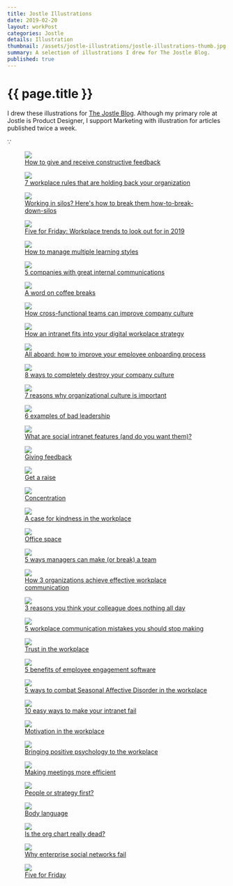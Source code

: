 ```yaml
---
title: Jostle Illustrations
date: 2019-02-20
layout: workPost
categories: Jostle
details: Illustration
thumbnail: /assets/jostle-illustrations/jostle-illustrations-thumb.jpg
summary: A selection of illustrations I drew for The Jostle Blog.
published: true
---
```


<div class="mw-900  bp1-u-textAlign-center  u-mar-auto  u-mar-b05">
    <h1 class="u-noMargin u-mar-b00"><strong>{{ page.title }}</strong></h1>
    <p class="as-h3" style="max-width: 100%;">I drew these illustrations for <a href="https://blog.jostle.me/blog" title="The Jostle Blog">The Jostle Blog</a>. Although my primary role at Jostle is Product Designer, I support Marketing with illustration for articles published twice a week.</p>
    <p class="as-h5  bp1-u-textAlign-center  u-mar-b05">&#8757;</p>
</div>

<div class="Grid  Grid--withGutters">
    <div class="Grid-cell  u-size1of1">
        <figure class="u-mar-b02">
            <img src="/assets/jostle-illustrations/how-to-give-and-receive-feedback.jpg"/>
            <figcaption><a href="https://blog.jostle.me/blog/how-to-give-and-receive-constructive-feedback" title="How to give and receive constructive feedback">How to give and receive constructive feedback</a></figcaption>
        </figure>
    </div>
    <div class="Grid-cell  u-size1of1">
        <figure class="u-mar-b02">
            <img src="/assets/jostle-illustrations/workplace-rules-16x9.png"/>
            <figcaption><a href="https://blog.jostle.me/blog/7-workplace-rules-that-need-to-go" title="7 workplace rules that need to go">7 workplace rules that are holding back your organization</a></figcaption>
        </figure>
    </div>
    <div class="Grid-cell  u-size1of1">
        <figure class="u-mar-b02">
            <img src="/assets/jostle-illustrations/how-to-break-down-silos.png"/>
            <figcaption><a href="https://blog.jostle.me/blog/how-to-break-down-silos" title="Working in silos? Here's how to break them how-to-break-down-silos">Working in silos? Here's how to break them how-to-break-down-silos</a></figcaption>
        </figure>
    </div>
    <div class="Grid-cell  u-size1of1">
        <figure class="u-mar-b02">
            <img src="/assets/jostle-illustrations/5-workplace-trends-of-2019-16x9.png"/>
            <figcaption><a href="https://blog.jostle.me/blog/five-for-friday-workplace-trends-2019" title="Five for Friday: Workplace trends to look out for in 2019">Five for Friday: Workplace trends to look out for in 2019</a></figcaption>
        </figure>
    </div>
    <div class="Grid-cell  u-size1of1">
        <figure class="u-mar-b02">
            <img src="/assets/jostle-illustrations/learning-styles-16x9.png"/>
            <figcaption><a href="https://blog.jostle.me/blog/how-to-manage-multiple-learning-styles" title="5 companies with great internal communications">How to manage multiple learning styles</a></figcaption>
        </figure>
    </div>
    <div class="Grid-cell  u-size1of1">
        <figure class="u-mar-b02">
            <img src="/assets/jostle-illustrations/companies-with-great-internal-communications-16x9.png"/>
            <figcaption><a href="https://blog.jostle.me/blog/companies-with-great-internal-communications" title="5 companies with great internal communications">5 companies with great internal communications</a></figcaption>
        </figure>
    </div>
    <div class="Grid-cell  u-size1of1">
        <figure class="u-mar-b02">
            <img src="/assets/jostle-illustrations/coffee-breaks-16x9.png"/>
            <figcaption><a href="https://blog.jostle.me/blog/benefits-of-coffee-breaks" title="A word on coffee breaks">A word on coffee breaks</a></figcaption>
        </figure>
    </div>
    <div class="Grid-cell  u-size1of1">
        <figure class="u-mar-b02">
            <img src="/assets/jostle-illustrations/cross-functional-teams-16x9.png"/>
            <figcaption><a href="https://blog.jostle.me/blog/how-cross-functional-teams-can-improve-company-culture" title="How cross-functional teams can improve company culture">How cross-functional teams can improve company culture</a></figcaption>
        </figure>
    </div>
    <div class="Grid-cell  u-size1of1">
        <figure class="u-mar-b02">
            <img src="/assets/jostle-illustrations/how-an-intranet-fits-into-your-digital-workplace-strategy-16x9@2x.png"/>
            <figcaption><a href="https://blog.jostle.me/blog/how-an-intranet-fits-into-your-digital-workplace-strategy" title="How an intranet fits into your digital workplace strategy">How an intranet fits into your digital workplace strategy</a></figcaption>
        </figure>
    </div>
    <div class="Grid-cell  u-size1of1">
        <figure class="u-mar-b02">
            <img src="/assets/jostle-illustrations/all-aboard-new-hires-your-company-skills-values-16x9.png"/>
            <figcaption><a href="https://blog.jostle.me/blog/improve-your-employee-onboarding-process" title="All aboard: how to improve your employee onboarding process">All aboard: how to improve your employee onboarding process</a></figcaption>
        </figure>
    </div>
    <div class="Grid-cell  u-size1of1">
        <figure class="u-mar-b02">
            <img src="/assets/jostle-illustrations/8-ways-to-completely-destroy-your-company-culture-16x9@2x.png"/>
            <figcaption><a href="https://blog.jostle.me/blog/8-ways-to-completely-destroy-your-company-culture-2/" title="8 ways to completely destroy your company culture">8 ways to completely destroy your company culture</a></figcaption>
        </figure>
    </div>
    <div class="Grid-cell  u-size1of1">
        <figure class="u-mar-b02">
            <img src="/assets/jostle-illustrations/7-reasons-why-organizational-culture-is-important-16x9@2x.png"/>
            <figcaption><a href="https://blog.jostle.me/blog/why-is-organizational-culture-important" title="7 reasons why organizational culture is important">7 reasons why organizational culture is important</a></figcaption>
        </figure>
    </div>
    <div class="Grid-cell  u-size1of1">
        <figure class="u-mar-b02">
            <img src="/assets/jostle-illustrations/6-examples-of-bad-leadership-16x9@2x.png"/>
            <figcaption><a href="https://blog.jostle.me/blog/6-examples-of-bad-leadership" title="6 examples of bad leadership">6 examples of bad leadership</a></figcaption>
        </figure>
    </div>
    <div class="Grid-cell  u-size1of1">
        <figure class="u-mar-b02">
            <img src="/assets/jostle-illustrations/what-are-social-intranet-features-16x9@2x.png"/>
            <figcaption><a href="https://blog.jostle.me/blog/social-intranet-features" title="What are social intranet features (and do you want them)?">What are social intranet features (and do you want them)?</a></figcaption>
        </figure>
    </div>
    <div class="Grid-cell  u-size1of1">
        <figure class="u-mar-b02">
            <img src="/assets/jostle-illustrations/conflict-in-the-workplace-16x9.png"/>
            <figcaption><a href="https://blog.jostle.me/blog/five-for-friday-giving-feedback" title="Giving feedback">Giving feedback</a></figcaption>
        </figure>
    </div>
    <div class="Grid-cell  u-size1of1">
        <figure class="u-mar-b02">
            <img src="/assets/jostle-illustrations/get-a-raise-16x9.png"/>
            <figcaption><a href="https://blog.jostle.me/blog/five-for-friday-get-a-raise" title="Get a raise">Get a raise</a></figcaption>
        </figure>
    </div>
    <div class="Grid-cell  u-size1of1">
        <figure class="u-mar-b02">
            <img src="/assets/jostle-illustrations/concentration-16x9.png"/>
            <figcaption><a href="https://blog.jostle.me/blog/five-for-friday-concentration" title="Concentration">Concentration</a></figcaption>
        </figure>
    </div>
    <div class="Grid-cell  u-size1of1">
        <figure class="u-mar-b02">
            <img src="/assets/jostle-illustrations/a-case-for-kindness-in-the-workplace-16x9.png"/>
            <figcaption><a href="https://blog.jostle.me/blog/a-case-for-kindness-in-the-workplace" title="A case for kindness in the workplace">A case for kindness in the workplace</a></figcaption>
        </figure>
    </div>
    <div class="Grid-cell  u-size1of1">
        <figure class="u-mar-b02">
            <img src="/assets/jostle-illustrations/office-space.png"/>
            <figcaption><a href="https://blog.jostle.me/blog/five-for-friday-office-space" title="Office space">Office space</a></figcaption>
        </figure>
    </div>
    <div class="Grid-cell  u-size1of1">
        <figure class="u-mar-b02">
            <img src="/assets/jostle-illustrations/5-ways-managers-can-make-or-break-a-team.png"/>
            <figcaption><a href="https://blog.jostle.me/blog/5-ways-managers-can-make-or-break-a-team" title="5 ways managers can make (or break) a team">5 ways managers can make (or break) a team</a></figcaption>
        </figure>
    </div>
    <div class="Grid-cell  u-size1of1">
        <figure class="u-mar-b02">
            <img src="/assets/jostle-illustrations/how-3-organizations-achieve-effective-workplace-communication.png"/>
            <figcaption><a href="https://blog.jostle.me/blog/how-3-organizations-get-outstanding-internal-communication-results" title="How 3 organizations achieve effective workplace communication">How 3 organizations achieve effective workplace communication</a></figcaption>
        </figure>
    </div>
    <div class="Grid-cell  u-size1of1">
        <figure class="u-mar-b02">
            <img src="/assets/jostle-illustrations/3-reasons-you-think-your-colleague-does-nothing-all-day.png"/>
            <figcaption><a href="https://blog.jostle.me/blog/seriously-what-does-she-do-all-day/" title="3 reasons you think your colleague does nothing all day">3 reasons you think your colleague does nothing all day</a></figcaption>
        </figure>
    </div>
    <div class="Grid-cell  u-size1of1">
        <figure class="u-mar-b02">
            <img src="/assets/jostle-illustrations/5-workplace-communication-mistakes-you-should-stop-making.png"/>
            <figcaption><a href="https://blog.jostle.me/blog/5-workplace-communications-mistakes-you-should-stop-making" title="5 workplace communication mistakes you should stop making">5 workplace communication mistakes you should stop making</a></figcaption>
        </figure>
    </div>
    <div class="Grid-cell  u-size1of1">
        <figure class="u-mar-b02">
            <img src="/assets/jostle-illustrations/trust-in-the-workplace.png"/>
            <figcaption><a href="https://blog.jostle.me/blog/five-for-friday-trust-in-the-workplace" title="Trust in the workplace">Trust in the workplace</a></figcaption>
        </figure>
    </div>
    <div class="Grid-cell  u-size1of1">
        <figure class="u-mar-b02">
            <img src="/assets/jostle-illustrations/5-benefits-of-employee-engagement-software.png"/>
            <figcaption><a href="https://blog.jostle.me/blog/5-benefits-of-employee-engagement-software" title="5 benefits of employee engagement software">5 benefits of employee engagement software</a></figcaption>
        </figure>
    </div>
    <div class="Grid-cell  u-size1of1">
        <figure class="u-mar-b02">
            <img src="/assets/jostle-illustrations/5-ways-to-combat-seasonal-affective-disorder-in-the-workplace.png"/>
            <figcaption><a href="https://blog.jostle.me/blog/combat-seasonal-affective-disorder-at-work" title="5 ways to combat Seasonal Affective Disorder in the workplace">5 ways to combat Seasonal Affective Disorder in the workplace</a></figcaption>
        </figure>
    </div>
    <div class="Grid-cell  u-size1of1">
        <figure class="u-mar-b02">
            <img src="/assets/jostle-illustrations/10-easy-ways-to-make-your-intranet-fail.png"/>
            <figcaption><a href="https://blog.jostle.me/blog/10-easy-ways-intranet-fail" title="10 easy ways to make your intranet fail">10 easy ways to make your intranet fail</a></figcaption>
        </figure>
    </div>
    <div class="Grid-cell  u-size1of1">
        <figure class="u-mar-b02">
            <img src="/assets/jostle-illustrations/motivation-in-the-workplace.png"/>
            <figcaption><a href="https://blog.jostle.me/blog/five-for-friday-motivation-workplace" title="Motivation in the workplace">Motivation in the workplace</a></figcaption>
        </figure>
    </div>
    <div class="Grid-cell  u-size1of1">
        <figure class="u-mar-b02">
            <img src="/assets/jostle-illustrations/bringing-positive-psychology-to-the-workplace.png"/>
            <figcaption><a href="https://blog.jostle.me/blog/bringing-positive-psychology-to-the-workplace" title="Bringing positive psychology to the workplace">Bringing positive psychology to the workplace</a></figcaption>
        </figure>
    </div>
    <div class="Grid-cell  u-size1of1">
        <figure class="u-mar-b02">
            <img src="/assets/jostle-illustrations/making-meetings-more-efficient.png"/>
            <figcaption><a href="https://blog.jostle.me/blog/making-meetings-more-efficient" title="Making meetings more efficient">Making meetings more efficient</a></figcaption>
        </figure>
    </div>
    <div class="Grid-cell  u-size1of1">
        <figure class="u-mar-b02">
            <img src="/assets/jostle-illustrations/people-or-strategy-first.png"/>
            <figcaption><a href="https://blog.jostle.me/blog/five-for-friday-people-or-strategy-first" title="People or strategy first?">People or strategy first?</a></figcaption>
        </figure>
    </div>
    <div class="Grid-cell  u-size1of1">
        <figure class="u-mar-b02">
            <img src="/assets/jostle-illustrations/body-language.png"/>
            <figcaption><a href="https://blog.jostle.me/blog/five-for-friday-body-language" title="Body language">Body language</a></figcaption>
        </figure>
    </div>
    <div class="Grid-cell  u-size1of1">
        <figure class="u-mar-b02">
            <img src="/assets/jostle-illustrations/is-the-org-chart-really-dead.png"/>
            <figcaption><a href="https://blog.jostle.me/blog/is-the-org-chart-really-dead" title="Is the org chart really dead?">Is the org chart really dead?</a></figcaption>
        </figure>
    </div>
    <div class="Grid-cell  u-size1of1">
        <figure class="u-mar-b02">
            <img src="/assets/jostle-illustrations/why-enterprise-social-networks-fail.png"/>
            <figcaption><a href="https://blog.jostle.me/blog/why-enterprise-social-intranets-fail/" title="Why enterprise social networks fail">Why enterprise social networks fail</a></figcaption>
        </figure>
    </div>
    <div class="Grid-cell  u-size1of1">
        <figure class="u-mar-b00">
            <img src="/assets/jostle-illustrations/five-for-fiday.png"/>
            <figcaption><a href="https://blog.jostle.me/blog/five-for-friday-future-of-work" title="Five for Friday series">Five for Friday</a></figcaption>
        </figure>
    </div>
</div>